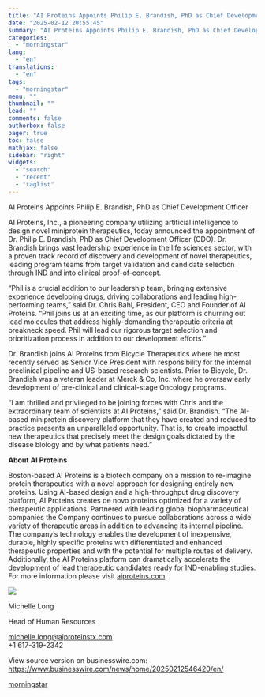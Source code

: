 ```yaml
---
title: "AI Proteins Appoints Philip E. Brandish, PhD as Chief Development Officer"
date: "2025-02-12 20:55:45"
summary: "AI Proteins Appoints Philip E. Brandish, PhD as Chief Development Officer AI Proteins, Inc., a pioneering company utilizing artificial intelligence to design novel miniprotein therapeutics, today announced the appointment of Dr. Philip E. Brandish, PhD as Chief Development Officer (CDO). Dr. Brandish brings vast leadership experience in the life sciences..."
categories:
  - "morningstar"
lang:
  - "en"
translations:
  - "en"
tags:
  - "morningstar"
menu: ""
thumbnail: ""
lead: ""
comments: false
authorbox: false
pager: true
toc: false
mathjax: false
sidebar: "right"
widgets:
  - "search"
  - "recent"
  - "taglist"
---
```


AI Proteins Appoints Philip E. Brandish, PhD as Chief Development Officer

AI Proteins, Inc., a pioneering company utilizing artificial intelligence to design novel miniprotein therapeutics, today announced the appointment of Dr. Philip E. Brandish, PhD as Chief Development Officer (CDO). Dr. Brandish brings vast leadership experience in the life sciences sector, with a proven track record of discovery and development of novel therapeutics, leading program teams from target validation and candidate selection through IND and into clinical proof-of-concept.

“Phil is a crucial addition to our leadership team, bringing extensive experience developing drugs, driving collaborations and leading high-performing teams,” said Dr. Chris Bahl, President, CEO and Founder of AI Proteins. “Phil joins us at an exciting time, as our platform is churning out lead molecules that address highly-demanding therapeutic criteria at breakneck speed. Phil will lead our rigorous target selection and prioritization process in addition to our development efforts.”

Dr. Brandish joins AI Proteins from Bicycle Therapeutics where he most recently served as Senior Vice President with responsibility for the internal preclinical pipeline and US-based research scientists. Prior to Bicycle, Dr. Brandish was a veteran leader at Merck & Co, Inc. where he oversaw early development of pre-clinical and clinical-stage Oncology programs.

“I am thrilled and privileged to be joining forces with Chris and the extraordinary team of scientists at AI Proteins,” said Dr. Brandish. “The AI-based miniprotein discovery platform that they have created and reduced to practice presents an unparalleled opportunity. That is, to create impactful new therapeutics that precisely meet the design goals dictated by the disease biology and by what patients need.”

**About AI Proteins**

Boston-based AI Proteins is a biotech company on a mission to re-imagine protein therapeutics with a novel approach for designing entirely new proteins. Using AI-based design and a high-throughput drug discovery platform, AI Proteins creates de novo proteins optimized for a variety of therapeutic applications. Partnered with leading global biopharmaceutical companies the Company continues to pursue collaborations across a wide variety of therapeutic areas in addition to advancing its internal pipeline. The company’s technology enables the development of inexpensive, durable, highly specific proteins with differentiated and enhanced therapeutic properties and with the potential for multiple routes of delivery. Additionally, the AI Proteins platform can dramatically accelerate the development of lead therapeutic candidates ready for IND-enabling studies. For more information please visit [aiproteins.com](https://cts.businesswire.com/ct/CT?id=smartlink&url=http%3A%2F%2Faiproteins.com&esheet=54204785&newsitemid=20250212546420&lan=en-US&anchor=aiproteins.com&index=1&md5=703a3f9c15f87f5966334091ce1162ad).

 ![](https://cts.businesswire.com/ct/CT?id=bwnews&sty=20250212546420r1&sid=mstr3&distro=nx&lang=en)

Michelle Long
  
Head of Human Resources
  
[michelle.long@aiproteinstx.com](mailto:michelle.long@aiproteinstx.com)  
+1 617-319-2342

View source version on businesswire.com: <https://www.businesswire.com/news/home/20250212546420/en/>

[morningstar](https://www.morningstar.com/news/business-wire/20250212546420/ai-proteins-appoints-philip-e-brandish-phd-as-chief-development-officer)
